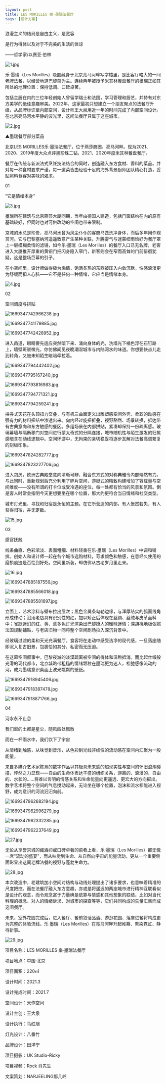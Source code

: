 ```yaml
---
layout: post
title: LES MORILLES 樂·墨瑞法餐厅
tags: [设计方案]
---
```



浪漫主义的结局是自由主义，是宽容

是行为得体以及对于不完美的生活的体谅

——哲学家/以赛亚·伯林 

![1.jpg](https://x.masterspace.cn/ueditor/php/upload/image/20221125/1669347599112966.jpg) 



乐·墨瑞（Les Morilles）隐匿藏身于北京亮马河畔写字楼里，是比客厅略大的一间老牌法餐，以经营地道巴黎菜为主。连续两年被授予米其林餐盘餐厅的墨瑞正如其所处的地理位置：保持低调、口碑卓著。

包括主厨在内的三位年轻创始人曾留学瑞士和法国，学习管理和厨艺，并持有对东方美学的绝佳意趣审美。2022年，这家最初只想建立一个朋友聚点的法餐厅升级，从品牌标识至内部空间，设计师王大泉用近一年的时间完成了内部空间设计。在北京亮马河水平静的波光里，这间法餐厅只属于这座城市。

![2.jpg](https://x.masterspace.cn/ueditor/php/upload/image/20221125/1669347646815560.jpg)

▲墨瑞餐厅部分菜品 



北京LES MORILLES乐·墨瑞法餐厅，位于燕莎商圈、亮马河畔。现为2021、2020、2019年度大众点评黑珍珠二钻，2021、2020年度米其林餐盘餐厅。

餐厅在传统与新派法式烹饪技法结合的同时，创造融入东方食材、香料的菜品。并对每一种食材要求严谨，每一道菜皆由经验十足的海外背景厨师团队精心打造，妥贴照料食客对美味的渴求。 



01

“它是情绪本身”

![3.jpg](https://x.masterspace.cn/ueditor/php/upload/image/20221125/1669347687723236.jpg) 



墨瑞所在建筑与北京燕莎大厦同期，当年由德国人建造，包括门窗结构在内的原有基础较好，但同时也对可供改动的空间也带来限制。

京城的水总是珍贵，亮马河水曾为风尘仆仆的客商马匹洗净身体，而后多年用作观赏河。它与巴黎塞纳河遥遥致意产生某种关联，升腾雾气与迷蒙细雨恰好为餐厅罩上一层模糊柔情的滤镜，如今乐·墨瑞（Les Morilles）的餐厅入口已无名牌，老客进入大厦推开厚重的黄铜门把闪身隐入窄门，新客则会在窄而高耸的门前徘徊犹疑，这是整场巨幕的引子。

在小空间里，设计师做得极为煽情，饱满炙热的东西被压入内敛沉默，性感浪漫更为舒缓而扣人心弦——它不是任何一种情绪，它应当是情绪本身。

![4.jpg](https://x.masterspace.cn/ueditor/php/upload/image/20221125/1669347713838355.jpg) 



02

空间调度与拼贴

![1669347742966238.jpg](https://x.masterspace.cn/ueditor/php/upload/image/20221125/1669347742966238.jpg)

![1669347741179885.jpg](https://x.masterspace.cn/ueditor/php/upload/image/20221125/1669347741179885.jpg)

![1669347742428952.jpg](https://x.masterspace.cn/ueditor/php/upload/image/20221125/1669347742428952.jpg) 



进入甬道，眼睛要先适应突然暗下来、涌向身体的光，洗墙光下橘色浮在石钉路上，墙壁斑驳微光，你仿佛闻见夜晚潮湿城市与内陆河水的味道。你想要快点儿走到转角，又被未知陌生暗暗牵拉着。

![1669347794442402.jpg](https://x.masterspace.cn/ueditor/php/upload/image/20221125/1669347794442402.jpg)

![1669347795167240.jpg](https://x.masterspace.cn/ueditor/php/upload/image/20221125/1669347795167240.jpg)

![1669347793816983.jpg](https://x.masterspace.cn/ueditor/php/upload/image/20221125/1669347793816983.jpg)

![1669347794771321.jpg](https://x.masterspace.cn/ueditor/php/upload/image/20221125/1669347794771321.jpg)

![1669347794259241.jpg](https://x.masterspace.cn/ueditor/php/upload/image/20221125/1669347794259241.jpg) 



拱券式天花在头顶扭力交叠，与有机三曲面定义出雕塑感空间外壳，柔软的动感在强有力的材料扭结中渗透出来。向内经过旋扭折叠，视野豁然、场景转换，抵达带有古典意向和东方触感的餐区。多组场景在内部拼贴，紧凑却保持一份疏离感。玻璃幕墙与隔断移门对空间进行蒙太奇式的分隔连接，城市随机性与陌生激发的归属感暗含在动线逻辑中。空间环游中，无拘束的亲切稳妥将逐步瓦解对法餐高调繁复的刻板印象。

![1669347824282777.jpg](https://x.masterspace.cn/ueditor/php/upload/image/20221125/1669347824282777.jpg)

![1669347823227706.jpg](https://x.masterspace.cn/ueditor/php/upload/image/20221125/1669347823227706.jpg) 



进入包房，欧洲古典殿堂意向清晰可辨，融合东方式的对称典雅令内部端然有力。与此同时，重新规划后充分利用了碎片空间，游艇式的精致构建增加了容载量与空间维度——没有所谓的打卡位或受冷遇的座位，每一处都有恰当的风景和氛围。倒是客人时常会指明今天更想要坐在哪个位置，那大约更符合当日情绪和社交类型。

城市灯光里，寻找和归宿是永恒的主题。在它所营造的内部，有人怅然若失，有人获得归宿，并无定数。

![15.jpg](https://x.masterspace.cn/ueditor/php/upload/image/20221125/1669347845838915.jpg) 



03

感官抚触

线条曲直、色彩浓淡、表面粗细、材料轻重在乐·墨瑞（Les Morilles）中调和铺排。创始人和设计师一起在各个城市选购材料，苛求颜色和触感，在意经久使用的磨损痕迹是否恰到好处。空间虽新装，却仿佛从古老岁月里走来。

![16.jpg](https://x.masterspace.cn/ueditor/php/upload/image/20221125/1669347867229380.jpg)

![1669347885187556.jpg](https://x.masterspace.cn/ueditor/php/upload/image/20221125/1669347885187556.jpg)

![1669347885566018.jpg](https://x.masterspace.cn/ueditor/php/upload/image/20221125/1669347885566018.jpg)

![1669347885581697.jpg](https://x.masterspace.cn/ueditor/php/upload/image/20221125/1669347885581697.jpg) 



立面上，艺术涂料与壁布拉出层次；黑色金属条勾勒边缘，与浑厚结实的弧面线角形成律动；沿用老店具有识别性的红，加以矫正后体现在丝绸、丝绒与皮革面料中；雀跃迷幻的红、黄、蓝多色灯光渲染出巴黎撩人的暧昧迷情；深胡桃地板依照法国规制铺贴，与老店旧物一同将整个空间剧场拉入深沉背景中。

经玻璃过滤的柔和天光充满餐厅，食客将在走动中感受洁净的现代感，一旦落座随即沉入复古旧景，包裹恰如其分，私密而无压迫。

在这幕空间叙事中，巴黎夜游的淡漠疏离被空间的得体和温煦抵消。而比起丝缎般光滑的现代都市，北京城略带粗糙的情绪颗粒在墨瑞更为迷人，松弛感像流动的河，成为墨瑞意识桌面上波光粼粼的壁纸。

![1669347918945406.jpg](https://x.masterspace.cn/ueditor/php/upload/image/20221125/1669347918945406.jpg)

![1669347918397478.jpg](https://x.masterspace.cn/ueditor/php/upload/image/20221125/1669347918397478.jpg)

![1669347918871766.jpg](https://x.masterspace.cn/ueditor/php/upload/image/20221125/1669347918871766.jpg) 



04

河水永不止息

我们犁的土都是星尘，随风四处飘散

而在一杯雨水中，我们饮下了宇宙

从情绪到触感，从味觉到音乐，从色彩到光线非线性的流动感在空间内汇聚为一股能量。

来自多媒介艺术家陈熹的数字作品以其极具未来感的超现实性与空间的怀旧浪潮碰撞，怦然之力显现——自由的生命体表达丰盛的组织关系，游离的、浪漫的、自由的、水状的......将难以言明的情感关系和生命能量向更遥远、更宏大的方向掷出。数字艺术将整个空间的气息搅动起来，无论坐在哪个位置，泡沫和流水都能进入视野，成为意识的河流汩汩向前。

![1669347962682194.jpg](https://x.masterspace.cn/ueditor/php/upload/image/20221125/1669347962682194.jpg)

![1669347962996279.jpg](https://x.masterspace.cn/ueditor/php/upload/image/20221125/1669347962996279.jpg)

![1669347962332285.jpg](https://x.masterspace.cn/ueditor/php/upload/image/20221125/1669347962332285.jpg)

![1669347962237649.jpg](https://x.masterspace.cn/ueditor/php/upload/image/20221125/1669347962237649.jpg)

![27.jpg](https://x.masterspace.cn/ueditor/php/upload/image/20221125/1669347988247845.jpg) 



无论从享誉京城的藏酒抑或口碑卓著的菜肴上看，乐·墨瑞（Les Morilles）都无愧一席“流动的盛宴”，而从味觉到生命、从自然向宇宙的能量流动，更从一个重要侧面彰显出这间老牌法餐的视野与蓬勃生命力。

![28.jpg](https://x.masterspace.cn/ueditor/php/upload/image/20221125/1669348013892258.jpg) 



本次改造中，老建筑加小空间对结构与动线处理提出了诸多要求，也意味着精准的尺度把控。而在法餐厅融入东方意趣，亦或是将遥远的两座城市进行精神互联看似是设计的观念，而令观念富于力量确是依靠与情感和其他想象的联结，比如对当代料理的概念、对人的情绪诉求、对城市的探查等等，它们共同构成的矢量汇集而成这间餐厅。

未来，室外花园完成后，进入餐厅、餐前叙话品酒、游逛花园、落座进餐将构成更为完整的体验流线。乐·墨瑞（Les Morilles）在亮马河畔升起帷幕、熏染霓虹、静待新事。

![29.jpg](https://x.masterspace.cn/ueditor/php/upload/image/20221125/1669348031555704.jpg) 



项目名称：LES MORILLES 樂·墨瑞法餐厅

项目地点：中国·北京

项目面积：220㎡

设计时间：2021.3

设计完成时间：2021.7

空间设计：天作空间

设计主创：王大泉

设计执行：马红旭

灯光设计：八番竹

品牌设计：田洋宁

项目摄影：UK Studio-Ricky

项目视频：Rock 肖先生

文案策划：NARJEELING那几岭 